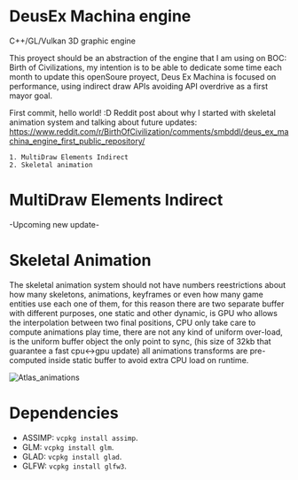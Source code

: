 # DeusEx Machina engine
C++/GL/Vulkan 3D graphic engine

This proyect should be an abstraction of the engine that I am using on BOC: Birth of Civilizations, my intention is to be able to dedicate some time each month to update this openSoure proyect, Deus Ex Machina is focused on performance, using indirect draw APIs avoiding API overdrive as a first mayor goal.


First commit, hello world! :D
Reddit post about why I started with skeletal animation system and talking about future updates: 
https://www.reddit.com/r/BirthOfCivilization/comments/smbddl/deus_ex_machina_engine_first_public_repository/


```
1. MultiDraw Elements Indirect
2. Skeletal animation
```


# MultiDraw Elements Indirect
-Upcoming new update-


# Skeletal Animation
The skeletal animation system should not have numbers reestrictions about how many skeletons, animations, keyframes or even how many game entities use each one of them, for this reason there are two separate buffer with different purposes, one static and other dynamic, is GPU who allows the interpolation between two final positions, CPU only take care to compute animations play time, there are not any kind of uniform over-load, is the uniform buffer object the only point to sync, (his size of 32kb that guarantee a fast cpu<->gpu update) all animations transforms are pre-computed inside static buffer to avoid extra CPU load on runtime.

![Atlas_animations](https://user-images.githubusercontent.com/5490676/152707323-daf85571-5b85-4b25-a434-c0bee2b82e67.jpg)




# Dependencies

- ASSIMP: `vcpkg install assimp`.
- GLM: `vcpkg install glm`.
- GLAD: `vcpkg install glad`.
- GLFW: `vcpkg install glfw3`.


